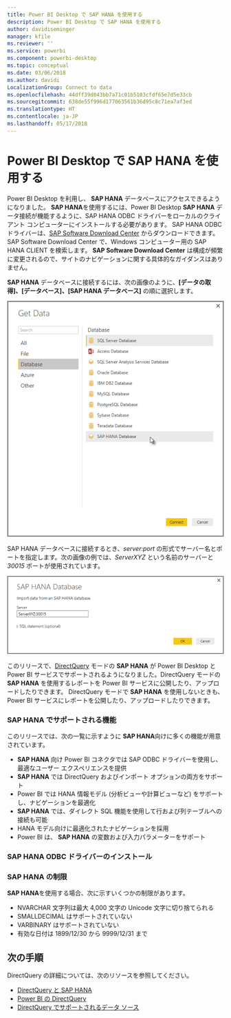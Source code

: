 ```yaml
---
title: Power BI Desktop で SAP HANA を使用する
description: Power BI Desktop で SAP HANA を使用する
author: davidiseminger
manager: kfile
ms.reviewer: ''
ms.service: powerbi
ms.component: powerbi-desktop
ms.topic: conceptual
ms.date: 03/06/2018
ms.author: davidi
LocalizationGroup: Connect to data
ms.openlocfilehash: 44dff39d043bb7a71c01b5103cfdf65e7d5e33cb
ms.sourcegitcommit: 638de55f996d177063561b36d95c8c71ea7af3ed
ms.translationtype: HT
ms.contentlocale: ja-JP
ms.lasthandoff: 05/17/2018
---
```

# <a name="use-sap-hana-in-power-bi-desktop"></a>Power BI Desktop で SAP HANA を使用する
Power BI Desktop を利用し、 **SAP HANA** データベースにアクセスできるようになりました。 **SAP HANA**を使用するには、Power BI Desktop **SAP HANA** データ接続が機能するように、SAP HANA ODBC ドライバーをローカルのクライアント コンピューターにインストールする必要があります。 SAP HANA ODBC ドライバーは、[SAP Software Download Center](https://support.sap.com/swdc) からダウンロードできます。 SAP Software Download Center で、Windows コンピューター用の SAP HANA CLIENT を検索します。 **SAP Software Download Center** は構成が頻繁に変更されるので、サイトのナビゲーションに関する具体的なガイダンスはありません。

**SAP HANA** データベースに接続するには、次の画像のように、**[データの取得]、[データベース]、[SAP HANA データベース]** の順に選択します。

![](media/desktop-sap-hana/sap-hana-1.png)

SAP HANA データベースに接続するとき、*server:port* の形式でサーバー名とポートを指定します。次の画像の例では、*ServerXYZ* という名前のサーバーと *30015* ポートが使用されています。

![](media/desktop-sap-hana/sap-hana-2.png)

このリリースで、[DirectQuery](desktop-directquery-sap-hana.md) モードの **SAP HANA** が Power BI Desktop と Power BI サービスでサポートされるようになりました。DirectQuery モードの **SAP HANA** を使用するレポートを Power BI サービスに公開したり、アップロードしたりできます。 DirectQuery モードで **SAP HANA** を使用しないときも、Power BI サービスにレポートを公開したり、アップロードしたりできます。

### <a name="supported-features-for-sap-hana"></a>SAP HANA でサポートされる機能
このリリースでは、次の一覧に示すように **SAP HANA**向けに多くの機能が用意されています。

* **SAP HANA** 向け Power BI コネクタでは SAP ODBC ドライバーを使用し、最適なユーザー エクスペリエンスを提供
* **SAP HANA** では DirectQuery およびインポート オプションの両方をサポート
* Power BI では HANA 情報モデル (分析ビューや計算ビューなど) をサポートし、ナビゲーションを最適化
* **SAP HANA** では、ダイレクト SQL 機能を使用して行および列テーブルへの接続も可能
* HANA モデル向けに最適化されたナビゲーションを採用
* Power BI は、 **SAP HANA** の変数および入力パラメーターをサポート

### <a name="installing-the-sap-hana-odbc-driver"></a>SAP HANA ODBC ドライバーのインストール
### <a name="limitations-of-sap-hana"></a>SAP HANA の制限
**SAP HANA**を使用する場合、次に示すいくつかの制限があります。

* NVARCHAR 文字列は最大 4,000 文字の Unicode 文字に切り捨てられる
* SMALLDECIMAL はサポートされていない
* VARBINARY はサポートされていない
* 有効な日付は 1899/12/30 から 9999/12/31 まで


## <a name="next-steps"></a>次の手順
DirectQuery の詳細については、次のリソースを参照してください。

* [DirectQuery と SAP HANA](desktop-directquery-sap-hana.md)
* [Power BI の DirectQuery](desktop-directquery-about.md)
* [DirectQuery でサポートされるデータ ソース](desktop-directquery-data-sources.md)


